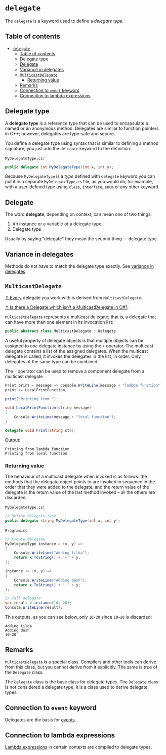 # `delegate`

The `delegate` is a keyword used to define a _delegate type_.

## Table of contents

- [`delegate`](#delegate)
  - [Table of contents](#table-of-contents)
  - [Delegate type](#delegate-type)
  - [Delegate](#delegate-1)
  - [Variance in delegates](#variance-in-delegates)
  - [`MulticastDelegate`](#multicastdelegate)
    - [Returning value](#returning-value)
  - [Remarks](#remarks)
  - [Connection to `event` keyword](#connection-to-event-keyword)
  - [Connection to lambda expressions](#connection-to-lambda-expressions)

## Delegate type

A **delegate type** is a reference type that can be used to encapsulate a named or an anonymous method. Delegates are similar to function pointers in C++; however, delegates are type-safe and secure.

You define a delegate type using syntax that is similar to defining a method signature, you just add the `delegate` keyword to the definition:

`MyDelegateType.cs`:

```csharp
public delegate int MyDelegateType(int x, int y);
```

Because `MyDelegateType` is a _type_ defined with `delegate` keyword you can put it in a separate `MyDelegateType.cs` file, as you would do, for example, with a user-defined type using `class`, `interface`, `enum` or any other keyword.

## Delegate

The word **delegate**, depending on context, can mean one of two things:

1. An instance or a variable of a delegate type
2. Delegate type

Usually by saying "delegate" they mean the second thing — delegate type.

## Variance in delegates

Methods do not have to match the delegate type exactly. See [variance in delegates](../invariance-covariance-contravariance-variance.md).

## `MulticastDelegate`

[↑ Every](https://learn.microsoft.com/en-us/dotnet/csharp/delegate-class#delegate-and-multicastdelegate-classes) delegate you work with is derived from `MulticastDelegate`.

[↑ Is there a Delegate which isn't a MulticastDelegate in C#?](https://stackoverflow.com/questions/4711118/is-there-a-delegate-which-isnt-a-multicastdelegate-in-c).

`MulticastDelegate` represents a multicast delegate; that is, a delegate that can have more than one element in its invocation list:

```csharp
public abstract class MulticastDelegate : Delegate
```

A useful property of delegate objects is that multiple objects can be assigned to one delegate instance by using the `+` operator. The multicast delegate contains a list of the assigned delegates. When the multicast delegate is called, it invokes the delegates in the list, in order. Only delegates of the same type can be combined.

The `-` operator can be used to remove a component delegate from a multicast delegate.

```csharp
Print print = message => Console.WriteLine(message + "lambda function");
print += LocalPrintFunction;

print("Printing from ");

void LocalPrintFunction(string message)
{
    Console.WriteLine(message + "local function");
}

delegate void Print(string str);
```

Output:

```output
Printing from lambda function
Printing from local function
```

### Returning value

The behaviour of a multicast delegate when invoked is as follows: the methods that the delegate object points to are invoked in sequence in the order that they were added to the delegate, and the return value of the delegate is the return value of the last method invoked – all the others are discarded.

`MyDelegateType.cs`:

```csharp
// Define delegate type
public delegate string MyDelegateType(int x, int y);
```

`Program.cs`:

```csharp
// Create delegate
MyDelegateType instance = (x, y) =>
{
    Console.WriteLine("Adding tilda");
    return x.ToString() + '~' + y;
};

instance += (x, y) =>
{
    Console.WriteLine("Adding dash");
    return x.ToString() + '-' + y;
};

// Call delegate
var result = instance(10, 20);
Console.WriteLine(result);
```

This outputs, as you can see below, only `10-20` since `10~20` is discarded:

```console
Adding tilda
Adding dash
10-20
```

## Remarks

`MulticastDelegate` is a special class. Compilers and other tools can derive from this class, but you cannot derive from it explicitly. The same is true of the `Delegate` class.

The `Delegate` class is the base class for delegate types. The `Delegate` class is not considered a delegate type; it is a class used to derive delegate types.

## Connection to `event` keyword

Delegates are the basis for [events](/csharp/keywords/event.md).

## Connection to lambda expressions

[Lambda expressions](/csharp/operators/lambda-expressions.md) in certain contexts are compiled to delegate types.
